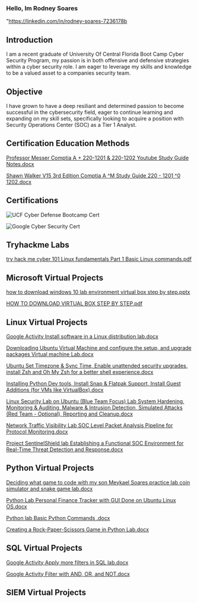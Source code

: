 ### Hello, Im Rodney Soares

"https://linkedin.com/in/rodney-soares-7236178b

## Introduction

I am a recent graduate of University Of Central Florida Boot Camp Cyber Security Program, my passion is in both offensive and defensive strategies within a cyber security role. I am eager to leverage my skills and knowledge to be a valued asset to a companies security team.

## Objective
I have grown to have a deep resiliant and determined passion to become successful in the cybersecurity field, eager to continue learning and expanding on my skill sets, specifically looking to acquire a position with Security Operations Center (SOC) as a Tier 1 Analyst.

## Certification Education Methods

[Professor Messer Comptia A + 220-1201 & 220-1202 Youtube Study Guide Notes.docx](https://github.com/user-attachments/files/21209510/Professor.Messer.Comptia.A.%2B.220-1201.220-1202.Youtube.Study.Guide.Notes.docx)

[Shawn Walker V15 3rd Edition Comptia A ^M Study Guide 220 - 1201 ^0 1202.docx](https://github.com/user-attachments/files/21309784/Shawn.Walker.V15.3rd.Edition.Comptia.A.M.Study.Guide.220.-.1201.0.1202.docx)



## Certifications

![UCF Cyber Defense Bootcamp Cert](https://github.com/user-attachments/assets/352bd6da-208a-46cf-b881-ce89f0d96ab1)


![Google Cyber Security Cert](https://github.com/user-attachments/assets/608b5ea2-081a-4d5e-9ab3-34f5092a8f9c)



## Tryhackme Labs

[try hack me cyber 101 Linux fundamentals Part 1 Basic Linux commands.pdf](https://github.com/user-attachments/files/21210908/try.hack.me.cyber.101.Linux.fundamentals.Part.1.Basic.Linux.commands.pdf)



## Microsoft Virtual Projects
[how to download windows 10 lab environment virtual box step by step.pptx](https://github.com/Ethicalfury/Ethicalfury/files/14974173/how.to.download.windows.10.lab.environment.virtual.box.step.by.step.pptx)

[HOW TO DOWNLOAD VIRTUAL BOX STEP BY STEP.pdf](https://github.com/Ethicalfury/Ethicalfury/files/14981668/HOW.TO.DOWNLOAD.VIRTUAL.BOX.STEP.BY.STEP.pdf)


## Linux Virtual Projects
[Google Activity Install software in a Linux distribution lab.docx](https://github.com/Ethicalfury/Ethicalfury/files/14974162/Google.Activity.Install.software.in.a.Linux.distribution.lab.docx)

[Downloading Ubuntu Virtual Machine and configure the setup, and upgrade packages  Virtual machine Lab.docx](https://github.com/user-attachments/files/21310718/Downloading.Ubuntu.Virtual.Machine.and.configure.the.setup.and.upgrade.packages.Virtual.machine.Lab.docx)

[Ubuntu Set Timezone & Sync Time, Enable unattended security upgrades, install Zsh and Oh My Zsh for a better shell experience.docx](https://github.com/user-attachments/files/21312315/Ubuntu.Set.Timezone.Sync.Time.Enable.unattended.security.upgrades.install.Zsh.and.Oh.My.Zsh.for.a.better.shell.experience.docx)

[Installing Python Dev tools, Install Snap & Flatpak Support, Install Guest Additions (for VMs like VirtualBox).docx](https://github.com/user-attachments/files/21313115/Installing.Python.Dev.tools.Install.Snap.Flatpak.Support.Install.Guest.Additions.for.VMs.like.VirtualBox.docx)

[Linux Security Lab on Ubuntu (Blue Team Focus) Lab System Hardening, Monitoring & Auditing, Malware & Intrusion Detection, Simulated Attacks (Red Team - Optional), Reporting and Cleanup.docx](https://github.com/user-attachments/files/21325094/Linux.Security.Lab.on.Ubuntu.Blue.Team.Focus.Lab.System.Hardening.Monitoring.Auditing.Malware.Intrusion.Detection.Simulated.Attacks.Red.Team.-.Optional.Reporting.and.Cleanup.docx)

[Network Traffic Visibility Lab SOC Level Packet Analysis Pipeline for Protocol Monitoring.docx](https://github.com/user-attachments/files/21400871/Network.Traffic.Visibility.Lab.SOC.Level.Packet.Analysis.Pipeline.for.Protocol.Monitoring.docx)


[Project SentinelShield lab Establishing a Functional SOC Environment for Real-Time Threat Detection and Response.docx](https://github.com/user-attachments/files/21403279/Project.SentinelShield.lab.Establishing.a.Functional.SOC.Environment.for.Real-Time.Threat.Detection.and.Response.docx)







## Python Virtual Projects

[Deciding what game to code with my son Meykael Soares practice lab coin simulator and snake game lab.docx](https://github.com/user-attachments/files/21225737/Deciding.what.game.to.code.with.my.son.Meykael.Soares.practice.lab.coin.simulator.and.snake.game.lab.docx)


[Python Lab Personal Finance Tracker with GUI Done on Ubuntu Linux OS.docx](https://github.com/user-attachments/files/21333652/Python.Lab.Personal.Finance.Tracker.with.GUI.Done.on.Ubuntu.Linux.OS.docx)


[Python lab Basic Python Commands .docx](https://github.com/user-attachments/files/21210823/Python.lab.Basic.Python.Commands.docx)

[Creating a Rock-Paper-Scissors Game in Python Lab.docx](https://github.com/user-attachments/files/21211343/Creating.a.Rock-Paper-Scissors.Game.in.Python.Lab.docx)


## SQL Virtual Projects

[Google Activity Apply more filters in SQL lab.docx](https://github.com/Ethicalfury/Ethicalfury/files/14982975/Google.Activity.Apply.more.filters.in.SQL.lab.docx)

[Google Activity Filter with AND, OR, and NOT.docx](https://github.com/Ethicalfury/Ethicalfury/files/14987170/Google.Activity.Filter.with.AND.OR.and.NOT.docx)




## SIEM Virtual Projects















